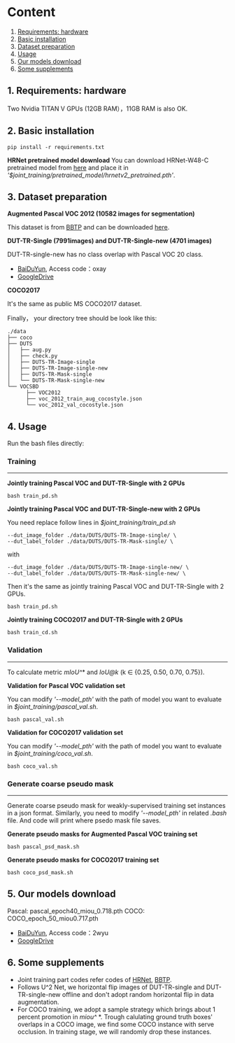 # Content

1. [Requirements: hardware](#1)
2. [Basic installation](#2)
3. [Dataset preparation](#3)
4. [Usage](#4)
5. [Our models download](#5)
6. [Some supplements](#6)

## <span id = "1">1. Requirements: hardware</span>

Two Nvidia TITAN V GPUs (12GB RAM），11GB RAM is also OK.

## <span id = "2">2. Basic installation</span>

```
pip install -r requirements.txt
```

**HRNet pretrained model download**
You can download HRNet-W48-C pretrained model from [here](https://github.com/HRNet/HRNet-Image-Classification) and place it in *'$joint_training/pretrained_model/hrnetv2_pretrained.pth'*.

## <span id = "3">3. Dataset preparation</span>

**Augmented Pascal VOC 2012 (10582 images for segmentation)**

This dataset is from [BBTP](https://github.com/chengchunhsu/WSIS_BBTP) and can be downloaded [here](https://drive.google.com/file/d/1lGCVvrst_PVsdG6C57Xz00PF3ge2kJgL/view?usp=sharing).

**DUT-TR-Single (7991images) and DUT-TR-Single-new (4701 images)**

DUT-TR-single-new has no class overlap with Pascal VOC 20 class.

* [BaiDuYun](https://pan.baidu.com/s/1_5i4AAmSKzHSsax9cdDRRw), Access code：oxay
* [GoogleDrive]()

**COCO2017**

It's the same as public MS COCO2017 dataset.

Finally， your directory tree should be look like this:

```
./data
├── coco
├── DUTS
│   ├── aug.py
│   ├── check.py
│   ├── DUTS-TR-Image-single
│   ├── DUTS-TR-Image-single-new
│   ├── DUTS-TR-Mask-single
│   └── DUTS-TR-Mask-single-new
└── VOCSBD
      ├── VOC2012
      ├── voc_2012_train_aug_cocostyle.json
      └── voc_2012_val_cocostyle.json
```

## <span id = "4">4. Usage</span>

Run the bash files directly:

### Training

--------

**Jointly training Pascal VOC and DUT-TR-Single with 2 GPUs**

```
bash train_pd.sh
```

**Jointly training Pascal VOC and DUT-TR-Single-new with 2 GPUs**

You need replace follow lines in *$joint_training/train_pd.sh*

```
--dut_image_folder ./data/DUTS/DUTS-TR-Image-single/ \
--dut_label_folder ./data/DUTS/DUTS-TR-Mask-single/ \
```

with

```
--dut_image_folder ./data/DUTS/DUTS-TR-Image-single-new/ \
--dut_label_folder ./data/DUTS/DUTS-TR-Mask-single-new/ \
```

Then it's the same as jointly training Pascal VOC and DUT-TR-Single with 2 GPUs.

```
bash train_pd.sh
```

**Jointly training COCO2017 and DUT-TR-Single with 2 GPUs**

```
bash train_cd.sh
```

### Validation

---

To calculate metric *mIoU^** and *IoU@k* (k ∈ {0.25, 0.50, 0.70, 0.75}).

**Validation for Pascal VOC validation set**

You can modify *'--model_pth'*  with the path of model you want to evaluate in *$joint_training/pascal_val.sh*.

```
bash pascal_val.sh
```

**Validation for COCO2017 validation set**

You can modify *'--model_pth'*  with the path of model you want to evaluate in *$joint_training/coco_val.sh*.

```
bash coco_val.sh
```

### Generate coarse pseudo mask

---

Generate coarse pseudo mask for weakly-supervised training set instances in a json format. Similarly, you need to modify *'--model_pth'* in related *.bash* file. And code will print where psedo mask file saves.

**Generate pseudo masks for Augmented Pascal VOC training set**

```
bash pascal_psd_mask.sh
```

**Generate pseudo masks for COCO2017 training set**

```
bash coco_psd_mask.sh
```

## <span id = "5">5. Our models download</span>

Pascal: pascal_epoch40_miou_0.718.pth
COCO: COCO_epoch_50_miou0.717.pth

* [BaiDuYun](https://pan.baidu.com/s/1BGyljK-0WthPWur3x73FGw), Access code：2wyu
* [GoogleDrive]()

## <span id = "6">6. Some supplements</span>

* Joint training part codes refer codes of [HRNet](https://github.com/HRNet/HRNet-Semantic-Segmentation), [BBTP](https://github.com/chengchunhsu/WSIS_BBTP).
* Follows U^2 Net, we horizontal flip images of DUT-TR-single and DUT-TR-single-new offline and don't adopt random horizontal flip in data augmentation.
* For COCO training, we adopt a sample strategy which brings about 1 percent promotion in *miou^* *. Trough calulating ground truth boxes' overlaps in a COCO image, we find some COCO instance with serve occlusion. In training stage, we will randomly drop these instances.
